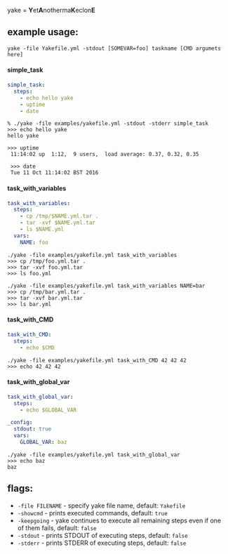 yake = **Y**et**A**notherma**K**eclon**E**

## example usage:
`yake -file Yakefile.yml -stdout [SOMEVAR=foo] taskname [CMD argumets here]`

#### simple_task
```yaml
simple_task:
  steps:
    - echo hello yake
    - uptime
    - date
```
```
% ./yake -file examples/yakefile.yml -stdout -stderr simple_task
>>> echo hello yake
hello yake

>>> uptime
 11:14:02 up  1:12,  9 users,  load average: 0.37, 0.32, 0.35

 >>> date
 Tue 11 Oct 11:14:02 BST 2016

```
#### task_with_variables
```yaml
task_with_variables:
  steps:
    - cp /tmp/$NAME.yml.tar .
    - tar -xvf $NAME.yml.tar
    - ls $NAME.yml
  vars:
    NAME: foo
```
```
./yake -file examples/yakefile.yml task_with_variables
>>> cp /tmp/foo.yml.tar .
>>> tar -xvf foo.yml.tar
>>> ls foo.yml
```
```
./yake -file examples/yakefile.yml task_with_variables NAME=bar
>>> cp /tmp/bar.yml.tar .
>>> tar -xvf bar.yml.tar
>>> ls bar.yml
```

#### task_with_CMD
```yaml
task_with_CMD:
  steps:
    - echo $CMD
```
```
./yake -file examples/yakefile.yml task_with_CMD 42 42 42
>>> echo 42 42 42
```
#### task_with_global_var
```yaml
task_with_global_var:
  steps:
    - echo $GLOBAL_VAR

_config:
  stdout: true
  vars:
    GLOBAL_VAR: baz
```
```
./yake -file examples/yakefile.yml task_with_global_var
>>> echo baz
baz
```

## flags:

* `-file FILENAME` - specify yake file name, default: `Yakefile`
* `-showcmd` - prints executed commands, default: `true`
* `-keepgoing` - yake continues to execute all remaining steps even if one of them fails, default: `false`
* `-stdout` - prints STDOUT of executing steps, default: `false`
* `-stderr` - prints STDERR  of executing steps, default: `false`
